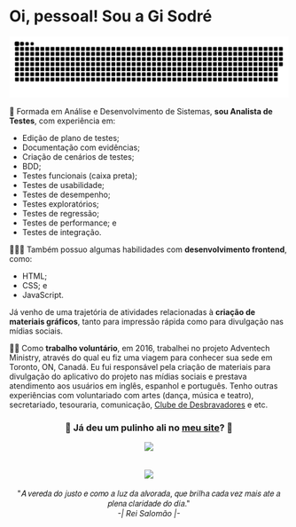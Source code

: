 # Oi, pessoal! Sou a Gi Sodré

<!-- <div>
  <a href="https://github.com/lekaxl-qa">
  <img height="150em" src="https://github-readme-stats.vercel.app/api?username=lekaxl-qa&show_icons=true&theme=dracula&include_all_commits=true&count_private=true"/>
  <img height="150em" src="https://github-readme-stats.vercel.app/api/top-langs/?username=lekaxl-qa&layout=compact&langs_count=8&theme=dracula"/>
</div> -->

<div>

 ![Snake animation](https://github.com/lekaxl-qa/leka-sda/blob/output/github-contribution-grid-snake.svg)
 
</div>

🌺 Formada em Análise e Desenvolvimento de Sistemas, **sou Analista de Testes**, com experiência em:
- Edição de plano de testes;
- Documentação com evidências;
- Criação de cenários de testes;
- BDD;
- Testes funcionais (caixa preta);
- Testes de usabilidade;
- Testes de desempenho;
- Testes exploratórios;
- Testes de regressão;
- Testes de performance; e
- Testes de integração. 

👩🏻‍💻 Também possuo algumas habilidades com **desenvolvimento frontend**, como:
- HTML;
- CSS; e
- JavaScript.

Já venho de uma trajetória de atividades relacionadas à **criação de materiais gráficos**, tanto para impressão rápida como para divulgação nas mídias sociais.

🙋🏻 Como **trabalho voluntário**, em 2016, trabalhei no projeto Adventech Ministry, através do qual eu fiz uma viagem para conhecer sua sede em Toronto, ON, Canadá. Eu fui responsável pela criação de materiais para divulgação do aplicativo do projeto nas mídias sociais e prestava atendimento aos usuários em inglês, espanhol e português. Tenho outras experiências com voluntariado com artes (dança, música e teatro), secretariado, tesouraria, comunicação, [Clube de Desbravadores](https://clubes.adventistas.org/br/) e etc.

<div align="center">
 
  ### 🤩 Já deu um pulinho ali no [meu site](https://www.xltech.com.br)? 🤩
  <img src="https://user-images.githubusercontent.com/67244332/212208791-981b5a9d-102f-4273-a5a3-c5163961fc3d.gif" width="500px" />
 
</div>

<div align="center">
  
  <br><a href="https://www.beacons.ai/lekaxl.qa" target="_blank"><img src="https://img.shields.io/badge/%20-Mais sobre mim-ff69b4" target="_blank" width="150px"></a> 
 
<div> 
 
<!--<a href="https://www.linkedin.com/in/giselesodre" target="_blank"><img src="https://img.shields.io/badge/%20-LinkedIn-blue" target="_blank"></a> 
<a href = "mailto:gisodre.sda@gmail.com" target="_blank"><img src="https://img.shields.io/badge/%20-E--mail-red" target="_blank"></a>
<a href="https://api.whatsapp.com/send/?phone=5561998839644&text&app_absent=0" target="_blank"><img src="https://img.shields.io/badge/%20-WhatsApp-brightgreen" target="_blank"></a>
<a href="https://msng.link/o/?@gisodre_sda=tg" target="_blank"><img src="https://img.shields.io/badge/%20-Telegram-blueviolet" target="_blank"></a>
<a href="https://instagram.com/gisodre.sda" target="_blank"><img src="https://img.shields.io/badge/%20-Instagram-ff69b4" target="_blank"></a>
<a href="https://open.spotify.com/user/giselesodre74?si=98cf78983e76479d&nd=1" target="_blank"><img src="https://img.shields.io/badge/%20-Spotify-yellowgreen" target="_blank"></a> -->

"𝐴 𝑣𝑒𝑟𝑒𝑑𝑎 𝑑𝑜 𝑗𝑢𝑠𝑡𝑜 𝑒 𝑐𝑜𝑚𝑜 𝑎 𝑙𝑢𝑧 𝑑𝑎 𝑎𝑙𝑣𝑜𝑟𝑎𝑑𝑎, 𝑞𝑢𝑒 𝑏𝑟𝑖𝑙ℎ𝑎 𝑐𝑎𝑑𝑎 𝑣𝑒𝑧 𝑚𝑎𝑖𝑠 𝑎𝑡𝑒 𝑎 𝑝𝑙𝑒𝑛𝑎 𝑐𝑙𝑎𝑟𝑖𝑑𝑎𝑑𝑒 𝑑𝑜 𝑑𝑖𝑎." 
 <br> *-| Rei Salomão |-*
 
</div>

